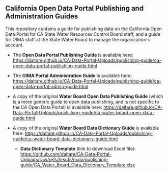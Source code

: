 ## California Open Data Portal Publishing and Administration Guides

This repository contains a guide for publishing data on the California Open Data Portal for CA State Water Resources Control Board staff, and a guide for OIMA staff at the State Water Board to manage the organization's account.

-   The **Open Data Portal Publishing Guide** is available here: <https://daltare.github.io/CA-Data-Portal-Uploads/publishing-guide/ca-open-data-portal-publishing-guide.html>

-   The **OIMA Portal Administration Guide** is available here: <https://daltare.github.io/CA-Data-Portal-Uploads/publishing-guide/ca-open-data-portal-admin-guide.html>

-   A copy of the original **Water Board Open Data Publishing Guide** (which is a more generic guide to open data publishing, and is not specific to the CA Open Data Portal) is available here: <https://daltare.github.io/CA-Data-Portal-Uploads/publishing-guide/ca-water-board-open-data-guide.html>

-   A copy of the original **Water Board Data Dictionary Guide** is available here: <https://daltare.github.io/CA-Data-Portal-Uploads/publishing-guide/ca-water-board-data-dictionary-guide.html>

    -   **Data Dictionary Template** (link to download Excel file): <https://github.com/daltare/CA-Data-Portal-Uploads/raw/refs/heads/main/publishing-guide/CA_Water_Board_Data_Dictionary_Template.xlsx>
